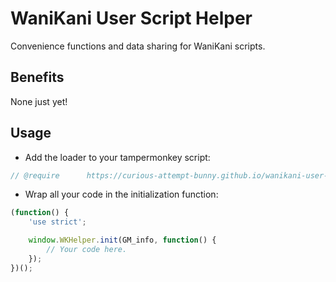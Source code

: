 # WaniKani User Script Helper

Convenience functions and data sharing for WaniKani scripts.

## Benefits

None just yet!

## Usage

* Add the loader to your tampermonkey script:

```javascript
// @require      https://curious-attempt-bunny.github.io/wanikani-user-script-helper/loader.js
```
* Wrap all your code in the initialization function:

```javascript
(function() {
    'use strict';

    window.WKHelper.init(GM_info, function() {
        // Your code here.
    });
})();
```    

